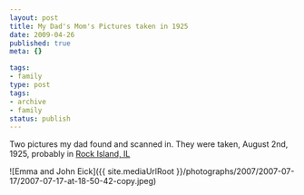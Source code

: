 ```yaml
---
layout: post
title: My Dad's Mom's Pictures taken in 1925
date: 2009-04-26
published: true
meta: {}

tags:
- family
type: post
tags:
- archive
- family
status: publish
---
```

Two pictures my dad found and scanned in.  They were taken, August 2nd, 1925, probably in [Rock Island, IL](http://maps.google.com/maps?f=q&source=s_q&hl=en&geocode=&q=rock+island,+iL&sll=42.504921,-83.371074&sspn=0.008526,0.016136&ie=UTF8&z=12&iwloc=A)

![Emma and John Eick]({{ site.mediaUrlRoot }}/photographs/2007/2007-07-17/2007-07-17-at-18-50-42-copy.jpeg)
